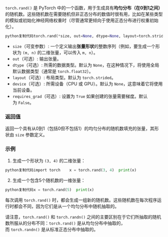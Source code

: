 `torch.rand()` 是 PyTorch 中的一个函数，用于生成具有**均匀分布（在0到1之间）** 的随机数。这些随机数在需要随机但非正态分布的数值时很有用，比如在某些类型的模拟或初始化神经网络权重时（尽管通常更倾向于使用正态分布进行权重初始化）。

```python
python复制代码torch.rand(*size, out=None, dtype=None, layout=torch.strided, device=None, requires_grad=False)
```


- `size`（可变参数）: 一个定义输出**张量形状**的整数序列（例如，要生成一个形状为 `(m, n)` 的二维张量，可以传入 `m, n`）。
- `out`（可选）: 输出张量。
- `dtype`（可选）: 所需的数据类型。默认为 `None`，在这种情况下，将使用全局默认数据类型（通常是 `torch.float32`）。
- `layout`（可选）: 布局类型。默认为 `torch.strided`。
- `device`（可选）: 所需设备（CPU 或 GPU）。默认为 `None`，这意味着它将使用当前设备。
- `requires_grad`（可选）: 设置为 `True` 如果创建的张量需要梯度。默认为 `False`。

### 返回值

返回一个具有从0到1（包括0但不包括1）的均匀分布的随机数填充的张量，其形状由 `size` 参数定义。

### 示例

1. 生成一个形状为 `(3, 4)` 的二维张量：

```python
python复制代码import torch    x = torch.rand(3, 4)  print(x)
```

2. 生成一个包含5个随机数的一维张量：

```python
python复制代码x = torch.rand(5)  print(x)
```

每次调用 `torch.rand()` 时，都会生成一组新的随机数。这些随机数在每次程序运行时都会不同，因为它们是从一个均匀分布中随机抽取的。

请注意，`torch.rand()` 和 `torch.randn()` 之间的主要区别在于它们所抽取的随机数所服从的分布不同：`torch.rand()` 是从均匀分布中抽取的，而 `torch.randn()` 是从标准正态分布中抽取的。